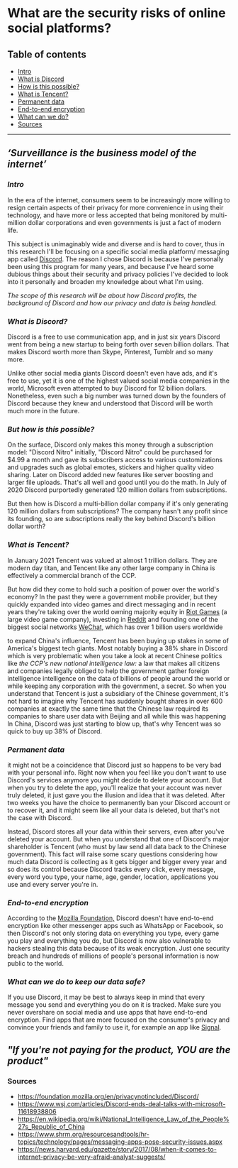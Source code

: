 # **What are the security risks of online social platforms?**

## **Table of contents**
* [Intro](#intro)
* [What is Discord](#what-is-Discord)
* [How is this possible?](#but-how-is-this-possible)
* [What is Tencent?](#what-is-tencent)
* [Permanent data](#permanent-data)
* [End-to-end encryption](#end-to-end-encryption)
* [What can we do?](#what-can-we-do-to-keep-our-data-safe)
* [Sources](#sources)

---

## *‘Surveillance is the business model of the internet’*
### *Intro*
In the era of the internet, consumers seem to be increasingly more willing to resign certain aspects of their privacy for more convenience in using their technology, and have more or less accepted that being monitored by multi-million dollar corporations and even governments is just a fact of modern life.

This subject is unimaginably wide and diverse and is hard to cover, thus in this research I'll be focusing on a specific social media platform/ messaging app called [Discord](https://Discord.gg). The reason I chose Discord is because I've personally been using this program for many years, and because I've heard some dubious things about their security and privacy policies I've decided to look into it personally and broaden my knowledge about what I'm using.

*The scope of this research will be about how Discord profits, the background of Discord and how our privacy and data is being handled.*

### *What is Discord?*
Discord is a free to use communication app, and in just six years Discord went from being a new startup to being forth over seven billion dollars. That makes Discord worth more than Skype, Pinterest, Tumblr and so many more. 

Unlike other social media giants Discord doesn't even have ads, and it's free to use, yet it is one of the highest valued social media companies in the world, Microsoft even attempted to buy Discord for 12 billion dollars. Nonetheless, even such a big number was turned down by the founders of Discord because they knew and understood that Discord will be worth much more in the future.

### *But how is this possible?*
On the surface, Discord only makes this money
through a subscription model: "Discord Nitro"
initially, "Discord Nitro" could be
purchased for $4.99 a month and gave its
subscribers access to various
customizations and upgrades such as global emotes, stickers and higher quality video sharing. Later on Discord added
new features like server boosting and
larger file uploads. That's all well
and good until you do the math. In July
of 2020 Discord purportedly generated
120 million dollars from subscriptions.

But then how is Discord a multi-billion
dollar company if it's only generating
120 million dollars from subscriptions? 
The company hasn't any profit since its founding, so are
subscriptions really the key behind
Discord's billion dollar worth?

### *What is Tencent?*
In January 2021 Tencent was 
valued at almost 1 trillion dollars. They
are modern day titan, and Tencent like any
other large company in China is
effectively a commercial branch of the
CCP.

But how did they come to hold such a
position of power over the world's
economy?
In the past they were a government
mobile provider, but they quickly expanded
into video games and direct messaging
and in recent years they're taking over
the world owning majority equity in [Riot Games](https://www.riotgames.com/en) (a large video game company), investing in [Reddit](https://reddit.com) and founding
one of the biggest social networks
[WeChat,](https://www.wechat.com) which has over 1 billion users
worldwide 

to expand China's influence, Tencent has
been buying up stakes in some of
America's biggest tech giants. Most
notably buying a 38% share in Discord
which is very problematic when you take
a look at recent Chinese politics like
*the CCP's new national intelligence law:*
a law that makes all citizens and
companies legally obliged to help the
government gather foreign intelligence
intelligence on the data of billions of people
around the world or while keeping any
corporation with the government, a secret.
So when you understand that Tencent
is just a subsidiary of the Chinese
government, it's not hard to imagine why
Tencent has suddenly bought shares in
over 600 companies at exactly the same
time that the Chinese law required its
companies to share user data with
Beijing and all while this was happening
In China, Discord was just starting to blow
up, that's why Tencent was so quick to
buy up 38% of Discord.

### *Permanent data* 
it might not be a coincidence that
Discord just so happens to be very bad with your
personal info. Right now when you feel like you don't want to use Discord's services anymore you might decide to delete your account.
But when you try to delete the app, you'll realize that your account was never truly deleted, it just gave you the illusion and idea that it was deleted.
After two weeks you have the choice to permanently ban your Discord account or to recover it, and it might seem like all your data is deleted, but that's not the case with Discord. 

Instead, Discord stores all your data within their servers, even after you've deleted your account. But when you understand that one of Discord's major shareholder is Tencent (who must by law send all data back to the Chinese government). This fact will raise some scary questions considering how much data Discord is collecting as it gets bigger and bigger every year and so does its control because Discord tracks every click, every message, every word you type, your name, age, gender, location, applications you use and every server you're in.

### *End-to-end encryption*
According to the [Mozilla Foundation,](https://foundation.mozilla.org/en/privacynotincluded/Discord/) Discord doesn't have
end-to-end encryption like other
messenger apps such as WhatsApp or
Facebook, so then Discord's not
only storing data on everything you type,
every game you play and everything you do, but Discord is now also
vulnerable to hackers stealing this data
because of its weak encryption. Just one security
breach and hundreds of millions of people's
personal information is now public to
the world.

### *What can we do to keep our data safe?*
If you use Discord, it may be best to always keep in mind that every message you send and everything you do on it is tracked. Make sure you never overshare on social media and use apps that have end-to-end encryption.
Find apps that are more focused on the consumer's privacy and convince your friends and family to use it, for example an app like [Signal](https://signal.org/nl/).
## *"If you're not paying for the product, YOU are the product"*

### Sources
* https://foundation.mozilla.org/en/privacynotincluded/Discord/
* https://www.wsj.com/articles/Discord-ends-deal-talks-with-microsoft-11618938806
* https://en.wikipedia.org/wiki/National_Intelligence_Law_of_the_People%27s_Republic_of_China
* https://www.shrm.org/resourcesandtools/hr-topics/technology/pages/messaging-apps-pose-security-issues.aspx
* https://news.harvard.edu/gazette/story/2017/08/when-it-comes-to-internet-privacy-be-very-afraid-analyst-suggests/
